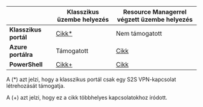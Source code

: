 |  | **Klasszikus üzembe helyezés**  | **Resource Managerrel végzett üzembe helyezés** |
|----------------------------------------|--------------|----------------------|
| **Klasszikus portál**                     |[Cikk*](../articles/vpn-gateway/vpn-gateway-site-to-site-create.md) |  Nem támogatott |
| **Azure portálra**                       | Támogatott               | [Cikk](vpn-gateway-howto-site-to-site-resource-manager-portal.md)|
| **PowerShell**               |[Cikk+](..articles/vpn-gateway/vpn-gateway-multi-site.md)          | [Cikk](..articles/vpn-gateway/vpn-gateway-create-site-to-site-rm-powershell.md)| 

A (*) azt jelzi, hogy a klasszikus portál csak egy S2S VPN-kapcsolat létrehozását támogatja.

A (+) azt jelzi, hogy ez a cikk többhelyes kapcsolatokhoz íródott.



<!--HONumber=Jun16_HO2-->


